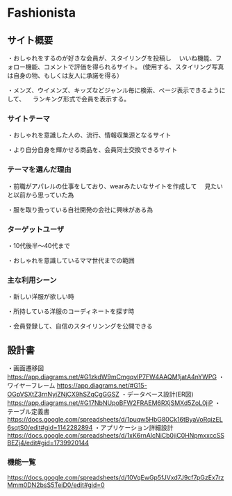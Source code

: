 # Fashionista

## サイト概要
・おしゃれをするのが好きな会員が、スタイリングを投稿し
　いいね機能、フォロー機能、コメントで評価を得られるサイト。
 (使用する、スタイリング写真は自身の物、もしくは友人に承諾を得る）

・メンズ、ウイメンズ、キッズなどジャンル毎に検索、ページ表示できるようにして、
　ランキング形式で会員を表示する。

### サイトテーマ
・おしゃれを意識した人の、流行、情報収集源となるサイト

・より自分自身を輝かせる商品を、会員同士交換できるサイト

### テーマを選んだ理由
・前職がアパレルの仕事をしており、wearみたいなサイトを作成して
　見たいと以前から思っていた為

・服を取り扱っている自社開発の会社に興味がある為

### ターゲットユーザ
・10代後半〜40代まで

・おしゃれを意識しているママ世代までの範囲
### 主な利用シーン
・新しい洋服が欲しい時

・所持している洋服のコーディネートを探す時

・会員登録して、自信のスタイリンングを公開できる

## 設計書
・画面遷移図
https://app.diagrams.net/#G1zkdW9mCmgqvlP7FW4AAQM1jatA4nYWPG
・ワイヤーフレーム
https://app.diagrams.net/#G15-OGpVSXtZ3rnNyjZNjCX9hSZqCgGGSZ
・データベース設計(ER図)
https://app.diagrams.net/#G17NbNUpoBFW2FRAEM6RXjSMXd5ZoL0jiP
・テーブル定義書
https://docs.google.com/spreadsheets/d/1puqw5HbG80Ck16tByaVoRqizEL6sqtS0/edit#gid=1142282894
・アプリケーション詳細設計
https://docs.google.com/spreadsheets/d/1xK6rnAlcNiCb0jiC0HNpmxxccSSBEZj4/edit#gid=1739920144
### 機能一覧
https://docs.google.com/spreadsheets/d/10VqEwGp5fJVxd7J9cf7pGzEx7rzMmm0DN2bsS5TeiD0/edit#gid=0


